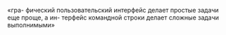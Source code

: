 
«гра-
фический пользовательский интерфейс делает простые задачи еще проще, а ин-
терфейс командной строки делает сложные задачи выполнимыми»